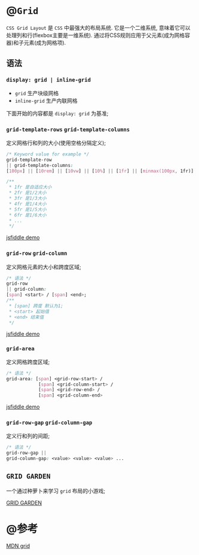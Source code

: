 # @`Grid`

`CSS Grid Layout` 是 `CSS` 中最强大的布局系统. 它是一个二维系统, 意味着它可以处理列和行(flexbox主要是一维系统). 通过将CSS规则应用于父元素(成为网格容器)和子元素(成为网格项).

## 语法

### `display: grid | inline-grid`

- `grid` 生产块级网格
- `inline-grid` 生产内联网格

下面开始的内容都是 `display: grid` 为基准;

### `grid-template-rows` `grid-template-columns`

定义网格行和列的大小(使用空格分隔定义);

```css
/* Keyword value for example */
grid-template-row
|| grid-template-columns:
[100px] || [10rem] || [10vw] || [10%] || [1fr] || [minmax(100px, 1fr)]

/**
 * 1fr 是自适应大小
 * 2fr 是1/2大小
 * 3fr 是1/3大小
 * 4fr 是1/4大小
 * 5fr 是1/5大小
 * 6fr 是1/6大小
 * ...
 */
```

[jsfiddle demo](https://jsfiddle.net/evan_g/edtnj637/)

### `grid-row` `grid-column`

定义网格元素的大小和跨度区域;

```css
/* 语法 */
grid-row
|| grid-column:
[span] <start> / [span] <end>;
/**
 * [span] 跨度 默认为1;
 * <start> 起始值
 * <end> 结束值
 */
```

[jsfiddle demo](https://jsfiddle.net/evan_g/2xtqf765/)

### `grid-area`

定义网格跨度区域;

```css
/* 语法 */
grid-area: [span] <grid-row-start> /
            [span] <grid-column-start> /
            [span] <grid-row-end> /
            [span] <grid-column-end>
```

[jsfiddle demo](https://jsfiddle.net/evan_g/62w4qd59/)

### `grid-row-gap` `grid-column-gap`

定义行和列的间距;

```css
/* 语法 */
grid-row-gap ||
grid-column-gap: <value> <value> <value> ...
```

## `GRID GARDEN`

一个通过种萝卜来学习 `grid` 布局的小游戏;

[GRID GARDEN
](https://cssgridgarden.com/)

# @参考

[MDN grid](https://developer.mozilla.org/en-US/docs/Web/CSS/grid)

